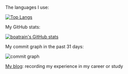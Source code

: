 The languages I use:

[![Top Langs](https://github-readme-stats.vercel.app/api/top-langs/?username=boatrainlsz&layout=compact&show_icons=true&exclude_repo=boatrainlsz.github.io&theme=gruvbox&hide_border=true&langs_count=10)](https://github.com/boatrainlsz/boatrainlsz)

My GitHub stats:

[![boatrain's GitHub stats](https://github-readme-stats.vercel.app/api?username=boatrainlsz&layout=compact&show_icons=true&theme=gruvbox&hide_border=true)](https://github.com/boatrainlsz/boatrainlsz)

My commit graph in the past 31 days:

![commit graph](https://github-readme-activity-graph.vercel.app/graph?username=boatrainlsz&custom_title=boatrainlsz%27s%20Contribution%20Graph&theme=github&bg_color=282828&hide_border=true&line=d1a01f&point=c58545)


[My blog](https://boatrainlsz.github.io/): recording my experience in my career or study
